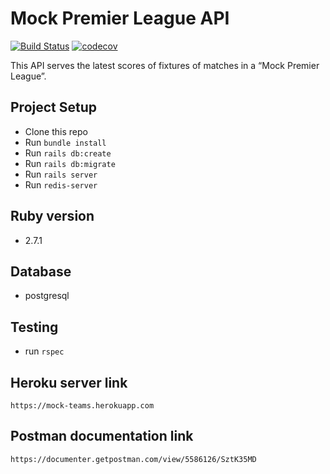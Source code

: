 # Mock Premier League API
[![Build Status](https://travis-ci.org/toluola/mock-fixture.svg?branch=master)](https://travis-ci.org/toluola/mock-fixture) [![codecov](https://codecov.io/gh/toluola/mock-fixture/branch/master/graph/badge.svg)](https://codecov.io/gh/toluola/mock-fixture)

This API serves the latest scores of fixtures of matches in a “Mock Premier League”.

## Project Setup

* Clone this repo
* Run `bundle install`
* Run `rails db:create`
* Run `rails db:migrate`
* Run `rails server`
* Run `redis-server`

## Ruby version
* 2.7.1

## Database
* postgresql

## Testing
* run `rspec`

## Heroku server link
`https://mock-teams.herokuapp.com`

## Postman documentation link
`https://documenter.getpostman.com/view/5586126/SztK35MD`
